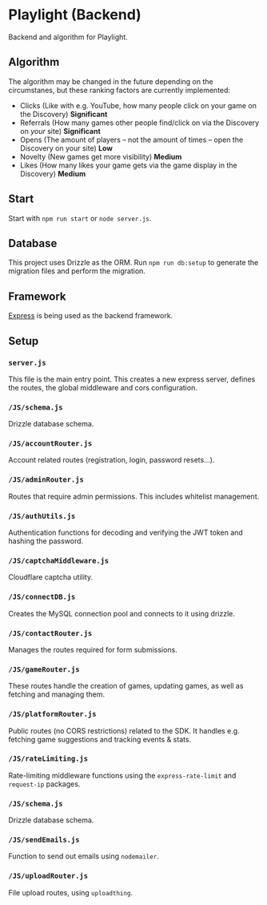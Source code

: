 # Playlight (Backend)
Backend and algorithm for Playlight.

## Algorithm
The algorithm may be changed in the future depending on the circumstanes, but these ranking factors are currently implemented:

- Clicks (Like with e.g. YouTube, how many people click on your game on the Discovery) **Significant**
- Referrals (How many games other people find/click on via the Discovery on _your_ site) **Significant**
- Opens (The amount of players – not the amount of times – open the Discovery on your site) **Low**
- Novelty (New games get more visibility) **Medium**
- Likes (How many likes your game gets via the game display in the Discovery) **Medium**

## Start
Start with `npm run start` or `node server.js`.

## Database
This project uses Drizzle as the ORM. Run `npm run db:setup` to generate the migration files and perform the migration.

## Framework
[Express](https://expressjs.com/) is being used as the backend framework.

## Setup

### `server.js`
This file is the main entry point. This creates a new express server, defines the routes, the global middleware and cors configuration.

### `/JS/schema.js`
Drizzle database schema.

### `/JS/accountRouter.js`
Account related routes (registration, login, password resets...).

### `/JS/adminRouter.js`
Routes that require admin permissions. This includes whitelist management.

### `/JS/authUtils.js`
Authentication functions for decoding and verifying the JWT token and hashing the password.

### `/JS/captchaMiddleware.js`
Cloudflare captcha utility.

### `/JS/connectDB.js`
Creates the MySQL connection pool and connects to it using drizzle.

### `/JS/contactRouter.js`
Manages the routes required for form submissions.

### `/JS/gameRouter.js`
These routes handle the creation of games, updating games, as well as fetching and managing them.

### `/JS/platformRouter.js`
Public routes (no CORS restrictions) related to the SDK. It handles e.g. fetching game suggestions and tracking events & stats.

### `/JS/rateLimiting.js`
Rate-limiting middleware functions using the `express-rate-limit` and `request-ip` packages.

### `/JS/schema.js`
Drizzle database schema.

### `/JS/sendEmails.js`
Function to send out emails using `nodemailer`.

### `/JS/uploadRouter.js`
File upload routes, using `uploadthing`.